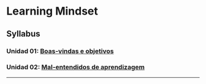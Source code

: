 # Learning Mindset

## Syllabus

### Unidad 01: [Boas-vindas e objetivos](01-welcome-and-objectives)

### Unidad 02: [Mal-entendidos de aprendizagem](02-learning-misunderstandings)

***
